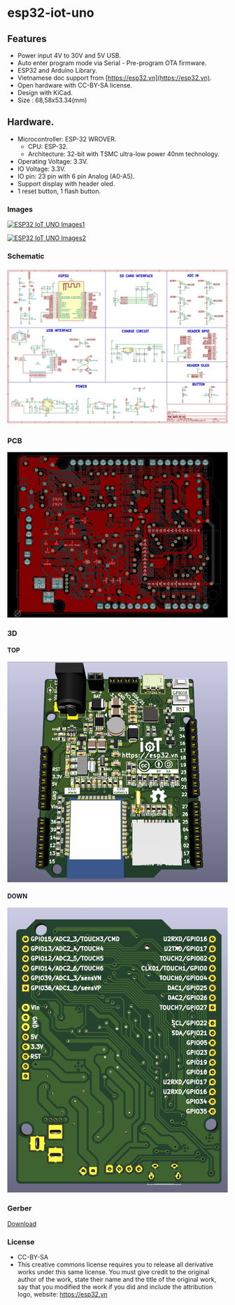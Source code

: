 # esp32-iot-uno 

## Features

- Power input 4V to 30V and 5V USB.
- Auto enter program mode via Serial - Pre-program OTA firmware.
- ESP32 and Arduino Library.
- Vietnamese doc support from [https://esp32.vn](https://esp32.vn).
- Open hardware with CC-BY-SA license.
- Design with KiCad.
- Size : 68,58x53.34(mm)

## Hardware.

- Microcontroller: ESP-32 WROVER.
	- CPU: ESP-32.
	- Architecture: 32-bit with TSMC ultra-low power 40nm technology.
- Operating Voltage: 3.3V.
- IO Voltage: 3.3V.
- IO pin: 23 pin with 6 pin Analog (A0-A5).
- Support display with header oled.
- 1 reset button, 1 flash button.

### Images

[![ESP32 IoT UNO Images1](assets/esp32-iot-0776.jpg)](assets/esp32-iot-0776.jpg)

[![ESP32 IoT UNO Images2](assets/esp32-iot-0826.jpg)](assets/esp32-iot-0826.jpg)

### Schematic

[![ESP32 IoT UNO Schematic](assets/esp32-iot-uno-sch.png)](assets/esp32-iot-uno-sch.svg)

### PCB

[![ESP32 IoT UNO PCB](assets/esp32-iot-uno-pcb.png)](assets/esp32-iot-uno-pcb.svg)

### 3D

#### TOP

[![ESP32 IoT UNO 3D TOP](assets/esp32-iot-uno-3d-top.png)](assets/esp32-iot-uno-pcb.svg)

#### DOWN

[![ESP32 IoT UNO 3D DOWN](assets/esp32-iot-uno-3d-down.png)](assets/esp32-iot-uno-pcb.svg)

### Gerber

[Download](./assets/gerber.zip)

### License

- CC-BY-SA 
- This creative commons license requires you to release all derivative works under this same license. You must give credit to the original author of the work, state their name and the title of the original work, say that you modified the work if you did and include the attribution logo, website: https://esp32.vn
